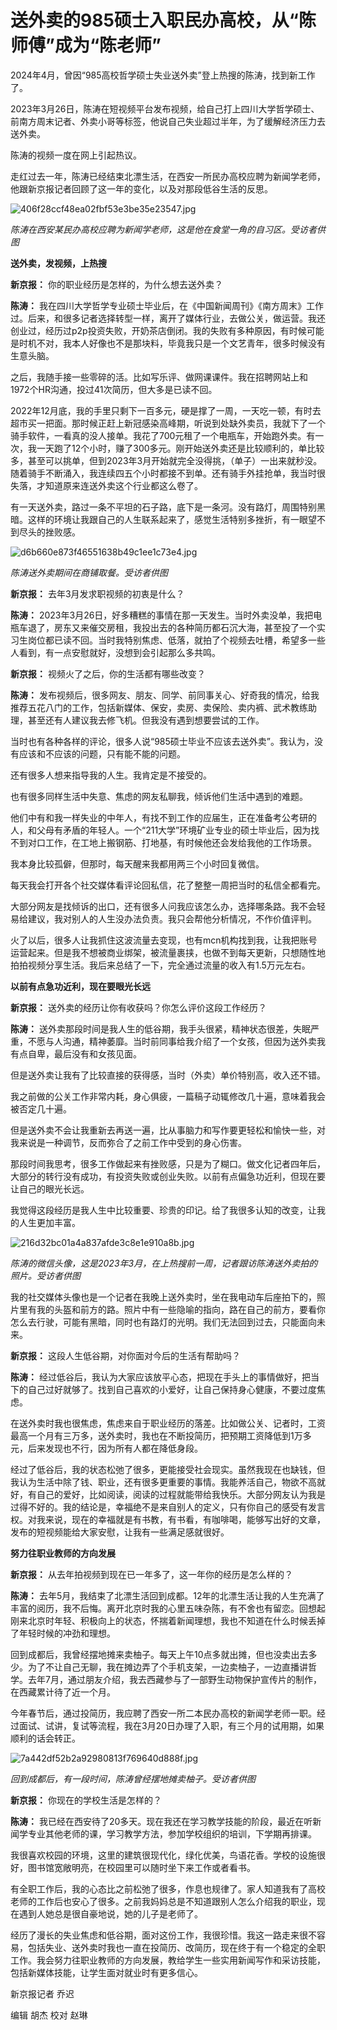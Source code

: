 # 送外卖的985硕士入职民办高校，从“陈师傅”成为“陈老师”

2024年4月，曾因“985高校哲学硕士失业送外卖”登上热搜的陈涛，找到新工作了。

2023年3月26日，陈涛在短视频平台发布视频，给自己打上四川大学哲学硕士、前南方周末记者、外卖小哥等标签，他说自己失业超过半年，为了缓解经济压力去送外卖。

陈涛的视频一度在网上引起热议。

走红过去一年，陈涛已经结束北漂生活，在西安一所民办高校应聘为新闻学老师，他跟新京报记者回顾了这一年的变化，以及对那段低谷生活的反思。

![406f28ccf48ea02fbf53e3be35e23547.jpg](https://raw.githubusercontent.com/qqhsx/qqnews_image/main/2024/04/12/送外卖的985硕士入职民办高校，从“陈师傅”成为“陈老师”/406f28ccf48ea02fbf53e3be35e23547.jpg)

_陈涛在西安某民办高校应聘为新闻学老师，这是他在食堂一角的自习区。受访者供图_

**送外卖，发视频，上热搜**

**新京报：** 你的职业经历是怎样的，为什么想去送外卖？

**陈涛：**
我在四川大学哲学专业硕士毕业后，在《中国新闻周刊》《南方周末》工作过。后来，和很多记者选择转型一样，离开了媒体行业，去做公关，做运营。我还创业过，经历过p2p投资失败，开奶茶店倒闭。我的失败有多种原因，有时候可能是时机不对，我本人好像也不是那块料，毕竟我只是一个文艺青年，很多时候没有生意头脑。

之后，我随手接一些零碎的活。比如写乐评、做网课课件。我在招聘网站上和1972个HR沟通，投过41次简历，但大多是已读不回。

2022年12月底，我的手里只剩下一百多元，硬是撑了一周，一天吃一顿，有时去超市买一把面。那时候正赶上新冠感染高峰期，听说到处缺外卖员，我就下了一个骑手软件，一看真的没人接单。我花了700元租了一个电瓶车，开始跑外卖。有一次，我一天跑了12个小时，赚了300多元。刚开始送外卖还是比较顺利的，单比较多，甚至可以挑单，但到2023年3月开始就完全没得挑，（单子）一出来就秒没。随着骑手不断涌入，我连续四五个小时都接不到单。还有骑手外挂抢单，我当时很失落，才知道原来连送外卖这个行业都这么卷了。

有一天送外卖，路过一条不平坦的石子路，底下是一条河。没有路灯，周围特别黑暗。这样的环境让我跟自己的人生联系起来了，感觉生活特别多挫折，有一眼望不到尽头的挫败感。

![d6b660e873f46551638b49c1ee1c73e4.jpg](https://raw.githubusercontent.com/qqhsx/qqnews_image/main/2024/04/12/送外卖的985硕士入职民办高校，从“陈师傅”成为“陈老师”/d6b660e873f46551638b49c1ee1c73e4.jpg)

_陈涛送外卖期间在商铺取餐。受访者供图_

**新京报：** 去年3月发求职视频的初衷是什么？

**陈涛：**
2023年3月26日，好多糟糕的事情在那一天发生。当时外卖没单，我把电瓶车退了，房东又来催交房租，我投出去的各种简历都石沉大海，甚至投了一个实习生岗位都已读不回。当时我特别焦虑、低落，就拍了个视频去吐槽，希望多一些人看到，有一点安慰就好，没想到会引起那么多共鸣。

**新京报：** 视频火了之后，你的生活都有哪些改变？

**陈涛：**
发布视频后，很多网友、朋友、同学、前同事关心、好奇我的情况，给我推荐五花八门的工作，包括新媒体、保安，卖房、卖保险、卖内裤、武术教练助理，甚至还有人建议我去修飞机。但我没有遇到想要尝试的工作。

当时也有各种各样的评论，很多人说“985硕士毕业不应该去送外卖”。我认为，没有应该和不应该的问题，只有能不能的问题。

还有很多人想来指导我的人生。我肯定是不接受的。

也有很多同样生活中失意、焦虑的网友私聊我，倾诉他们生活中遇到的难题。

他们中有和我一样失业的中年人，有找不到工作的应届生，正在准备考公考研的人，和父母有矛盾的年轻人。一个“211大学”环境矿业专业的硕士毕业后，因为找不到对口工作，在工地上搬钢筋、打地基，有时候他还会发给我他的工作场景。

我本身比较孤僻，但那时，每天醒来我都用两三个小时回复微信。

每天我会打开各个社交媒体看评论回私信，花了整整一周把当时的私信全都看完。

大部分网友是找倾诉的出口，还有很多人问我应该怎么办，选择哪条路。我不会轻易给建议，我对别人的人生没办法负责。我只会帮他分析情况，不作价值评判。

火了以后，很多人让我抓住这波流量去变现，也有mcn机构找到我，让我把账号运营起来。但是我不想被商业绑架，被流量裹挟，也做不到每天更新，只想随性地拍拍视频分享生活。我后来总结了一下，完全通过流量的收入有1.5万元左右。

**以前有点急功近利，现在要眼光长远**

**新京报：** 送外卖的经历让你有收获吗？你怎么评价这段工作经历？

**陈涛：**
送外卖那段时间是我人生的低谷期，我手头很紧，精神状态很差，失眠严重，不愿与人沟通，精神萎靡。当时前同事给我介绍了一个女孩，但因为送外卖我有点自卑，最后没有和女孩见面。

但是送外卖让我有了比较直接的获得感，当时（外卖）单价特别高，收入还不错。

我之前做的公关工作非常内耗，身心俱疲，一篇稿子动辄修改几十遍，意味着我会被否定几十遍。

但是送外卖不会让我重新去再送一遍，比从事脑力和写作要更轻松和愉快一些，对我来说是一种调节，反而弥合了之前工作中受到的身心伤害。

那段时间我思考，很多工作做起来有挫败感，只是为了糊口。做文化记者四年后，大部分的转行没有成功，有投资失败或创业失败。以前有点偏急功近利，但现在要让自己的眼光长远。

我觉得这段经历是我人生中比较重要、珍贵的印记。给了我很多认知的改变，让我的人生更加丰富。

![216d32bc01a4a837afde3c8e1e910a8b.jpg](https://raw.githubusercontent.com/qqhsx/qqnews_image/main/2024/04/12/送外卖的985硕士入职民办高校，从“陈师傅”成为“陈老师”/216d32bc01a4a837afde3c8e1e910a8b.jpg)

_陈涛的微信头像，这是2023年3月，在上热搜前一周，记者跟访陈涛送外卖拍的照片。受访者供图_

我的社交媒体头像也是一个记者在我晚上送外卖时，坐在我电动车后座拍下的，照片里有我的头盔和前方的路。照片中有一些隐喻的指向，路在自己的前方，要看你怎么去行驶，可能有黑暗，同时也有路灯的光明。我们无法回到过去，只能面向未来。

**新京报：** 这段人生低谷期，对你面对今后的生活有帮助吗？

**陈涛：** 经过低谷后，我认为大家应该放平心态，把现在手头上的事情做好，把当下的自己过好就够了。找到自己喜欢的小爱好，让自己保持身心健康，不要过度焦虑。

在送外卖时我也很焦虑，焦虑来自于职业经历的落差。比如做公关、记者时，工资最高一个月有三万多，送外卖时，我也在不断投简历，把预期工资降低到1万多元，后来发现也不行，因为所有人都在降低身段。

经过了低谷后，我的状态松弛了很多，更能接受社会现实。虽然我现在也缺钱，但我认为生活中除了钱、职业，还有很多更重要的事情。我能养活自己，物欲不高就好，有自己的爱好，比如阅读，阅读的过程就能带给我快乐。大部分网友认为我是过得不好的。我的结论是，幸福绝不是来自别人的定义，只有你自己的感受有发言权。对我来说，现在的幸福就是有书教，有书看，有咖啡喝，能够写出好的文章，发布的短视频能给大家安慰，让我有一些满足感就很好。

**努力往职业教师的方向发展**

**新京报：** 从去年拍视频到现在已一年多了，这一年你的经历是怎么样的？

**陈涛：**
去年5月，我结束了北漂生活回到成都。12年的北漂生活让我的人生充满了丰富的阅历，我不后悔。离开北京时我的心里五味杂陈，有不舍也有留恋。回想起刚来北京时年轻、积极向上的状态，怀揣着新闻理想，我也不知道在什么时候丢掉了年轻时候的冲劲和理想。

回到成都后，我曾经摆地摊来卖柚子。每天上午10点多就出摊，但也没卖出去多少。为了不让自己无聊，我在摊边弄了个手机支架，一边卖柚子，一边直播讲哲学。去年7月，通过朋友介绍，我去西藏参与了一部野生动物保护宣传片的制作，在西藏累计待了近一个月。

今年春节后，通过投简历，我应聘了西安一所二本民办高校的新闻学老师一职。经过面试、试讲，复试等流程，我在3月20日办理了入职，有三个月的试用期，如果顺利的话会转正。

![7a442df52b2a92980813f769640d888f.jpg](https://raw.githubusercontent.com/qqhsx/qqnews_image/main/2024/04/12/送外卖的985硕士入职民办高校，从“陈师傅”成为“陈老师”/7a442df52b2a92980813f769640d888f.jpg)

_回到成都后，有一段时间，陈涛曾经摆地摊卖柚子。受访者供图_

**新京报：** 你现在的学校生活是怎样的？

**陈涛：** 我已经在西安待了20多天。现在我还在学习教学技能的阶段，最近在听新闻学专业其他老师的课，学习教学方法，参加学校组织的培训，下学期再排课。

我很喜欢校园的环境，这里的建筑很现代化，绿化优美，鸟语花香。学校的设施很好，图书馆宽敞明亮，在校园里可以随时坐下来工作或者看书。

有全职工作后，我的心态比之前松弛了很多，作息也规律了。家人知道我有了高校老师的工作后也安心了很多。之前我妈妈总是不知道跟别人怎么介绍我的职业，现在遇到人她总是很自豪地说，她的儿子是老师了。

经历了漫长的失业焦虑和低谷期，面对这份工作，我很珍惜。我这一路走来很不容易，包括失业、送外卖时我也一直在投简历、改简历，现在终于有一个稳定的全职工作。我会努力往职业教师的方向发展，教给学生一些实用新闻写作和采访技能，包括新媒体技能，让学生面对就业时有更多信心。

新京报记者 乔迟

编辑 胡杰 校对 赵琳

